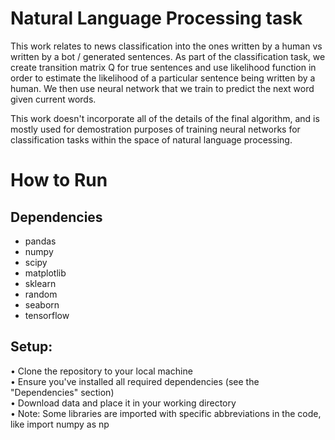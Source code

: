 # Natural Language Processing task

This work relates to news classification into the ones written by a human vs written by a bot / generated sentences. As part of the classification task, we create transition matrix Q for true sentences and use likelihood function in order to estimate the likelihood of a particular sentence being written by a human. We then use neural network that we train to predict the next word given current words. 

This work doesn't incorporate all of the details of the final algorithm, and is mostly used for demostration purposes of training neural networks for classification tasks within the space of natural language processing. 


# How to Run

## Dependencies
- pandas 
- numpy 
- scipy
- matplotlib
- sklearn 
- random
- seaborn 
- tensorflow 

## Setup:

• Clone the repository to your local machine \
• Ensure you've installed all required dependencies (see the "Dependencies" section) \
• Download data and place it in your working directory \
• Note: Some libraries are imported with specific abbreviations in the code, like import numpy as np
